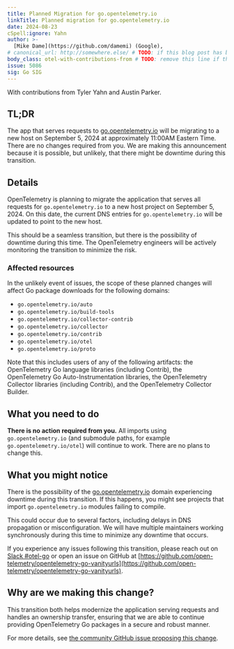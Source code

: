 ```yaml
---
title: Planned Migration for go.opentelemetry.io
linkTitle: Planned migration for go.opentelemetry.io
date: 2024-08-23
cSpell:ignore: Yahn
author: >-
  [Mike Dame](https://github.com/damemi) (Google),
# canonical_url: http://somewhere.else/ # TODO: if this blog post has been posted somewhere else already, uncomment & provide the canonical URL here.
body_class: otel-with-contributions-from # TODO: remove this line if there are no secondary contributing authors
issue: 5086
sig: Go SIG
---
```


With contributions from Tyler Yahn and Austin Parker.

## TL;DR

The app that serves requests to [go.opentelemetry.io] will be migrating to a new
host on September 5, 2024 at approximately 11:00AM Eastern Time. There are no
changes required from you. We are making this announcement because it is
possible, but unlikely, that there might be downtime during this transition.

## Details

OpenTelemetry is planning to migrate the application that serves all requests
for `go.opentelemetry.io` to a new host project on September 5, 2024. On this
date, the current DNS entries for `go.opentelemetry.io` will be updated to point
to the new host.

This should be a seamless transition, but there is the possibility of downtime
during this time. The OpenTelemetry engineers will be actively monitoring the
transition to minimize the risk.

### Affected resources

In the unlikely event of issues, the scope of these planned changes will affect
Go package downloads for the following domains:

- `go.opentelemetry.io/auto`
- `go.opentelemetry.io/build-tools`
- `go.opentelemetry.io/collector-contrib`
- `go.opentelemetry.io/collector`
- `go.opentelemetry.io/contrib`
- `go.opentelemetry.io/otel`
- `go.opentelemetry.io/proto`

Note that this includes users of any of the following artifacts: the
OpenTelemetry Go language libraries (including Contrib), the OpenTelemetry Go
Auto-Instrumentation libraries, the OpenTelemetry Collector libraries (including
Contrib), and the OpenTelemetry Collector Builder.

## What you need to do

**There is no action required from you.** All imports using
`go.opentelemetry.io` (and submodule paths, for example
`go.opentelemetry.io/otel`) will continue to work. There are no plans to change
this.

## What you might notice

There is the possibility of the [go.opentelemetry.io] domain experiencing
downtime during this transition. If this happens, you might see projects that
import `go.opentelemetry.io` modules failing to compile.

This could occur due to several factors, including delays in DNS propagation or
misconfiguration. We will have multiple maintainers working synchronously during
this time to minimize any downtime that occurs.

If you experience any issues following this transition, please reach out on
[Slack #otel-go](https://cloud-native.slack.com/archives/C01NPAXACKT) or open an
issue on GitHub at
[https://github.com/open-telemetry/opentelemetry-go-vanityurls](https://github.com/open-telemetry/opentelemetry-go-vanityurls).

## Why are we making this change?

This transition both helps modernize the application serving requests and
handles an ownership transfer, ensuring that we are able to continue providing
OpenTelemetry Go packages in a secure and robust manner.

For more details, see
[the community GitHub issue proposing this change](https://github.com/open-telemetry/community/issues/2260).

[go.opentelemetry.io]: https://go.opentelemetry.io

